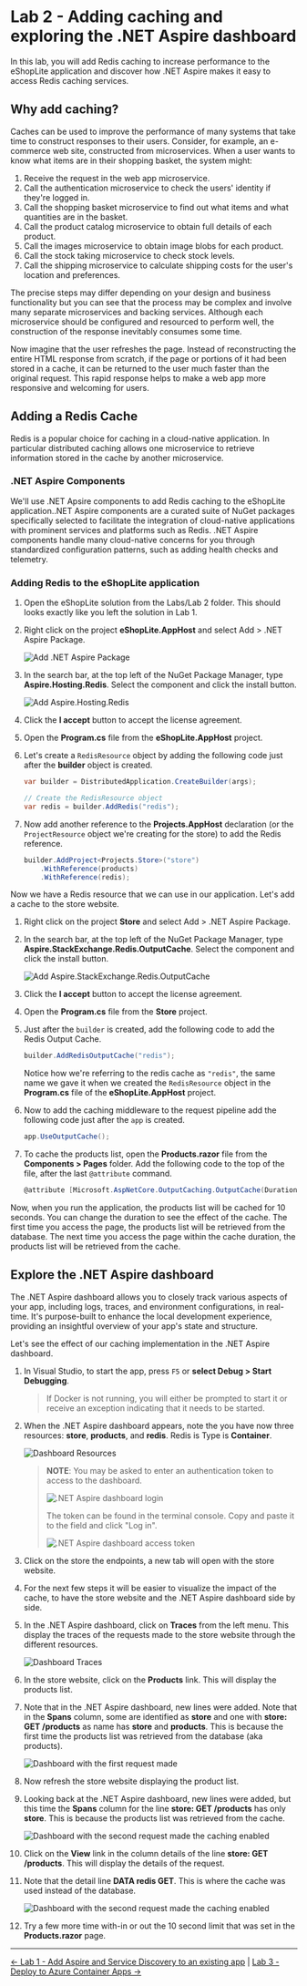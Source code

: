 # Lab 2 - Adding caching and exploring the .NET Aspire dashboard

In this lab, you will add Redis caching to increase performance to the eShopLite application and discover how .NET Aspire makes it easy to access Redis caching services.

## Why add caching?

Caches can be used to improve the performance of many systems that take time to construct responses to their users. Consider, for example, an e-commerce web site, constructed from microservices. When a user wants to know what items are in their shopping basket, the system might:

1. Receive the request in the web app microservice.
1. Call the authentication microservice to check the users' identity if they're logged in.
1. Call the shopping basket microservice to find out what items and what quantities are in the basket.
1. Call the product catalog microservice to obtain full details of each product.
1. Call the images microservice to obtain image blobs for each product.
1. Call the stock taking microservice to check stock levels.
1. Call the shipping microservice to calculate shipping costs for the user's location and preferences.

The precise steps may differ depending on your design and business functionality but you can see that the process may be complex and involve many separate microservices and backing services. Although each microservice should be configured and resourced to perform well, the construction of the response inevitably consumes some time.

Now imagine that the user refreshes the page. Instead of reconstructing the entire HTML response from scratch, if the page or portions of it had been stored in a cache, it can be returned to the user much faster than the original request. This rapid response helps to make a web app more responsive and welcoming for users.

## Adding a Redis Cache

Redis is a popular choice for caching in a cloud-native application. In particular distributed caching allows one microservice to retrieve information stored in the cache by another microservice.

### .NET Aspire Components

We'll use .NET Apsire components to add Redis caching to the eShopLite application..NET Aspire components are a curated suite of NuGet packages specifically selected to facilitate the integration of cloud-native applications with prominent services and platforms such as Redis. .NET Aspire components handle many cloud-native concerns for you through standardized configuration patterns, such as adding health checks and telemetry.

### Adding Redis to the eShopLite application

1. Open the eShopLite solution from the Labs/Lab 2 folder. This should looks exactly like you left the solution in Lab 1.
1. Right click on the project **eShopLite.AppHost** and select  Add > .NET Aspire Package.

    ![Add .NET Aspire Package](images/add-aspire-package.png)

1. In the search bar, at the top left of the NuGet Package Manager, type **Aspire.Hosting.Redis**. Select the component and click the install button.

    ![Add Aspire.Hosting.Redis](images/add-aspire-hosting-redis.png)

1. Click the **I accept** button to accept the license agreement.
1. Open the **Program.cs** file from the **eShopLite.AppHost** project.
1. Let's create a `RedisResource` object by adding the following code just after the **builder** object is created.

    ``` csharp
    var builder = DistributedApplication.CreateBuilder(args);
    
    // Create the RedisResource object
    var redis = builder.AddRedis("redis");
    ```

1. Now add another reference to the **Projects.AppHost** declaration (or the `ProjectResource` object we're creating for the store) to add the Redis reference.

    ``` csharp
    builder.AddProject<Projects.Store>("store")
        .WithReference(products)
        .WithReference(redis);
    ```

Now we have a Redis resource that we can use in our application. Let's add a cache to the store website.

1. Right click on the project **Store** and select  Add > .NET Aspire Package.
1. In the search bar, at the top left of the NuGet Package Manager, type **Aspire.StackExchange.Redis.OutputCache**. Select the component and click the install button.

    ![Add Aspire.StackExchange.Redis.OutputCache](images/add-aspire-stackexchange-redis-outputcache.png)

1. Click the **I accept** button to accept the license agreement.
1. Open the **Program.cs** file from the **Store** project.
1. Just after the `builder` is created, add the following code to add the Redis Output Cache.

    ``` csharp
    builder.AddRedisOutputCache("redis");
    ```

    Notice how we're referring to the redis cache as `"redis"`, the same name we gave it when we created the `RedisResource` object in the **Program.cs** file of the **eShopLite.AppHost** project.

1. Now to add the caching middleware to the request pipeline add the following code just after the `app` is created.

    ``` csharp
    app.UseOutputCache();
    ```

1. To cache the products list, open the **Products.razor** file from the **Components > Pages** folder. Add the following code to the top of the file, after the last `@attribute` command.

    ``` csharp
    @attribute [Microsoft.AspNetCore.OutputCaching.OutputCache(Duration = 10)]
    ```

Now, when you run the application, the products list will be cached for 10 seconds. You can change the duration to see the effect of the cache. The first time you access the page, the products list will be retrieved from the database. The next time you access the page within the cache duration, the products list will be retrieved from the cache.

## Explore the .NET Aspire dashboard

The .NET Aspire dashboard allows you to closely track various aspects of your app, including logs, traces, and environment configurations, in real-time. It's purpose-built to enhance the local development experience, providing an insightful overview of your app's state and structure.

Let's see the effect of our caching implementation in the .NET Aspire dashboard.

1. In Visual Studio, to start the app, press `F5` or **select Debug > Start Debugging**.
    > If Docker is not running, you will either be prompted to start it or receive an exception indicating that it needs to be started.
1. When the .NET Aspire dashboard appears, note the you have now three resources: **store**, **products**, and **redis**. Redis is Type is **Container**.

    ![Dashboard Resources](images/dashboard-resources.png)

   > **NOTE**: You may be asked to enter an authentication token to access to the dashboard.
   > 
   > ![.NET Aspire dashboard login](./images/login.png)
   > 
   > The token can be found in the terminal console. Copy and paste it to the field and click "Log in".
   > 
   > ![.NET Aspire dashboard access token](./images/console-token.png)

1. Click on the store the endpoints, a new tab will open with the store website.
1. For the next few steps it will be easier to visualize the impact of the cache, to have the store website and the .NET Aspire dashboard side by side.
1. In the .NET Aspire dashboard, click on **Traces** from the left menu. This display the traces of the requests made to the store website through the different resources.

    ![Dashboard Traces](images/traces.png)

1. In the store website, click on the **Products** link. This will display the products list.
1. Note that in the .NET Aspire dashboard, new lines were added. Note that in the **Spans** column, some are identified as **store** and one with **store: GET /products** as name has **store** and **products**. This is because the first time the products list was retrieved from the database (aka products).

    ![Dashboard with the first request made](images/dashboard-first-request.png)

1. Now refresh the store website displaying the product list.
1. Looking back at the .NET Aspire dashboard, new lines were added, but this time the **Spans** column for the line **store: GET /products** has only **store**. This is because the products list was retrieved from the cache.

    ![Dashboard with the second request made the caching enabled](images/dashboard-showing-cached.png)

1. Click on the **View** link in the column details of the line **store: GET /products**. This will display the details of the request.
1. Note that the detail line **DATA redis GET**. This is where the cache was used instead of the database.

    ![Dashboard with the second request made the caching enabled](images/dashboard-redis-details.png)

1. Try a few more time with-in or out the 10 second limit that was set in the **Products.razor** page.

---

[<- Lab 1 - Add Aspire and Service Discovery to an existing app](/Labs/Lab%201%20-%20Add%20Aspire%20and%20Service%20Discovery/README.md) | [Lab 3 - Deploy to Azure Container Apps ->](/Labs/Lab%203%20-%20Deploy/README.md)

